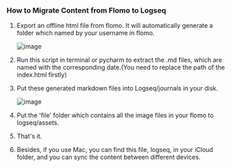 ### How to Migrate Content from Flomo to Logseq

1. Export an offline html file from flomo. It will automatically generate a folder which named by your username in flomo.

   ![image](https://github.com/Dorixed/flomo2logseq/assets/122142944/4478ec03-db77-496a-89a4-bbbf2a9122dc)


2. Run this script in terminal or pycharm to extract the .md files, which are named with the corresponding date.(You need to replace the path of the index.html firstly)

3. Put these generated markdown files into Logseq/journals in your disk.

   ![image](https://github.com/Dorixed/flomo2logseq/assets/122142944/982c823c-09d3-412a-a356-f5d29dfe12c1)


4. Put the 'file' folder which contains all the image files in your flomo to logseq/assets.

5. That's it.

6. Besides, if you use Mac, you can find this file, logseq, in your iCloud folder, and you can sync the content between different devices.

   
